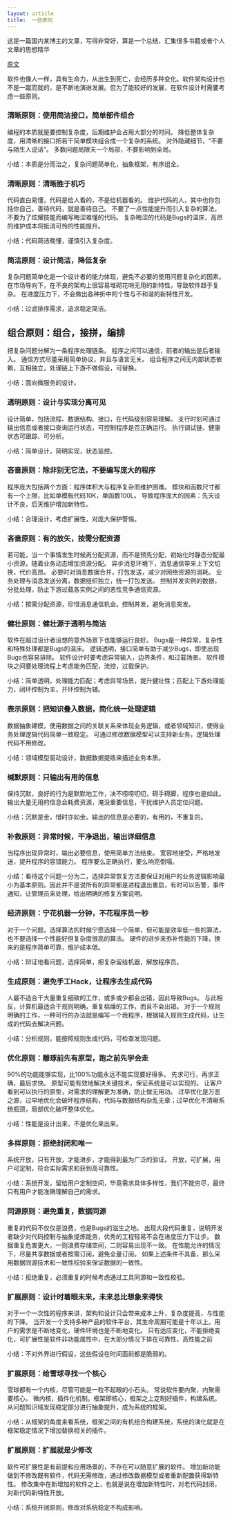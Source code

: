```yaml
---
layout: article
title:  一些原则
---
```

这是一篇国内某博主的文章，写得非常好，算是一个总结，汇集很多书籍或者个人文章的思想精华

[原文](http://lanlingzi.cn/post/technical/2016/0306_arch_principle/)

软件也像人一样，具有生命力，从出生到死亡，会经历多种变化。软件架构设计也不是一蹴而就的，是不断地演进发展。但为了能较好的发展，在软件设计时需要考虑一些原则。

### 清晰原则：使用简洁接口，简单部件组合
编程的本质就是要控制复杂度，后期维护会占用大部分的时间。
降低整体复杂度，用清晰的接口把若干简单模块组合成一个复杂的系统。
对外隐藏细节，“不要与陌生人说话”。
多数问题局限天一个局部，不要影响到全局。

小结：本质是分而治之，复杂问题简单化，抽象框架，有序组全。

### 清晰原则：清晰胜于机巧
代码直白易懂，代码是给人看的，不是给机器看的。
维护代码的人，其中也你包括你自己，善待代码，就是善待自己。
不要了一点性能提升而引入复杂的算法，不要为了炫耀技能而编写晦涩难懂的代码。
复杂晦涩的代码是Bugs的温床，高昂的维护成本将抵消可怜的性能提升。

小结：代码简洁晚懂，谨慎引入复杂度。

### 简洁原则：设计简洁，降低复杂
复杂问题简单化是一个设计者的能力体现，避免不必要的使用问题复杂化的因素。
在市场导向下，在不良的架构上很容易堆砌花哨无用的新特性，导致软件趋于复杂。
在进度压力下，不会做出各种折中的个性与不和谐的新特性开发。

小结：过滤排序需求，追求稳定简洁。

## 组合原则：组合，接拼，编排
把复杂问题分解为一条程序处理链条。
程序之间可以通信，前者的输出是后者输入。
通信方式尽量采用简单协议，并且与语言无关。
组合程序之间无内部状态依赖，互相独立，处理链上下游不做假设，可替换。

小结：面向微服务的设计。

### 透明原则：设计与实现分离可见
设计简单，包括流程、数据结构、接口，在代码级别容易理解。
支行时刻可通过输出信息或者接口查询运行状态，可控制程序是否正确运行。
执行调试链、健康状态可跟踪、可分析。

小结：简单设计，简明实现，状态监控。

### 吝啬原则：除非别无它法，不要编写庞大的程序
程序庞大包括两个方面：程序体积大与程序复杂而维护困难。
模块和函数尺寸都有一个上限，比如单模板代码10K，单函数100L。
导致程序庞大的因素：先天设计不良，后天维护增加新特性。

小结：合理设计，考虑扩展性，对庞大保护警惕。

### 吝啬原则：有的放矢，按需分配资源
若可能，当一个事情发生时候再分配资源，而不是预先分配，初始化时静态分配最小资源，随着业务动态增加资源分配。
异步消息环境下，消息通信带来上下文切换，代价高昂。
必要时对消息数据合并，打包发送，减少对网络资源的消耗。
业务处理与消息发送分离，数据组织独立，统一打包发送。
控制并发实例的数据，分批处理，防止下游过载各实例之间的恶性竞争通信资源。

小结：按需分配资源，珍惜消息通信机会。控制并发，避免消息突发。

### 健壮原则：健壮源于透明与简洁
软件在超过设计者设想的意外场景下也能够运行良好。
Bugs是一种异常，复杂性和特殊处理都是Bugs的温床。
逻辑透明，接口简单有助于减少Bugs，即使出现Bugs也容易排除。
软件设计时要考虑异常输入，边界条件，和过载场景。
软件模块之间要处理流程上考虑能务匹配，流控，过载保护。

小结：简单透明，处理能力匹配；考虑异常场景，提升健壮性；匹配上下游处理能力，闭环控制为主，开环控制为辅。

### 表示原则：把知识叠入数据，简化统一处理逻辑
数据抽象建模，使用数据之间的关联关系来体现业务逻辑，或者领域知识，使得业务处理逻辑代码简单一致稳定。
可通过修改数据模型可以支持新业务，逻辑处理代码不用修改。

小结：领域模型驱动设计，数据数据提练来描述业务本质。

### 缄默原则：只输出有用的信息
保持沉默，良好的行为是默默地工作，决不唠唠叨叨，碍手碍脚，程序也是如此。
输出大量无用的信息会耗费资源，淹没重要信息，干扰维护人员定位问题。

小结：沉默是金，惜时亦如金。输出的信息是必要的，有用的，不重复的。

### 补救原则：异常时候，干净退出，输出详细信息
当程序出现异常时，输出必要信息，使用简单方法结束。
宽容地接受，严格地发送，提升程序的容错能力。
程序要么正确执行，要么响亮倒塌。

小结：看待这个问题一分为二，选择异常恢复方法要保证对用户的业务逻辑影响最小为基本原则。因此并不是说所有的异常都是进程退出重启，有时可以告警，事件通知，让管理员来处理，给出明确的修复方案说明。

### 经济原则：宁花机器一分钟，不花程序员一秒
对于一个问题，选择算法的时候宁愿选择一个简单，但可能是效率低一些的算法，也不要选择一个性能好但复杂度很高的算法。
硬件的进步来弥补性能的下降，换来的是程序简单可靠，维护成本低。

小结：辩证地看问题，选择简单，把复杂留给机器，解放程序员。

### 生成原则：避免手工Hack，让程序去生成代码
人最不适合干大量重复细致的工作，或多或少都会出错，因此导致Bugs。
与此相反，计算机最适合干规则明确，重复枯燥的工作，而且不会出错。
对于一个规则明确的工作，一种可行的办法就是编写一个我程序，根据输入规则生成代码，让生成的代码去解决问题。

小结：分析规则，能按照规则生成代码，可检查发现问题。

### 优化原则：雕琢前先有原型，跑之前先学会走
90%的功能能够实现，比100%功能永远不能实现要好得多。
先求可行，再求正确，最后求快。
原型可能有效地解决关键技术，保证系统是可以实现的。
让客户看到可以执行的原型，对需求的理解更为准确，防止做无用功。
过早优化是万恶之源，过早地优化会破坏程序结构，代码与数据结构杂乱无章；过早优化不清晰系统瓶颈，局部优化破坏整体优化。

小结：性能是设计出来，不是优化来出来。

### 多样原则：拒绝封闭和唯一
系统开放，只有开放，才能进步，才能得到最为广泛的验证。
开放，可扩展，用户可定制，符合实际需求和获到高可靠性。

小结：系统开发，留给用户定制空间，毕竟需求具体多样性，我们不能穷尽，最终只有用户才能准确理解自己的需求。

### 同源原则：避免重复，数据同源
重复的代码不仅仅是浪费，也是Bugs的滋生之地。
出现大段代码重复，说明开发者缺少对代码控制与抽象提炼能务，优秀的工程轻易不会在进度压力下让步。
数据重复危害更大，一则浪费存储空间，二则容易出现不一致。
在性能允许的情况下，尽量共享数据或者按需订阅，避免全量订阅。
如果上述条件不具备，那么采用数据同源技术和一致性校验来保证数据的一致性。

小结：拒绝重复，必须重复的时候考虑通过工具同源和一致性校验。

### 扩展原则：设计时着眼未来，未来总比想象来得快
对于一个一次性的程序来讲，架构和设计只会带来成本上升，复杂度提高，与性能的下降。
当开发一个支持多种产品的软件平台，其生命周期可能是十年以上。用户的需求是不断地变化，硬件环境也是不断地变化。
只有适应变化，不能拒绝变化，可扩展性是软件非功能属性中，在大部分情况下排在可靠性，高性能之前

小结：不对外界进行假设，这些假设在时间面前都是脆弱的。

### 扩展原则：给雪球寻找一个核心
雪球都有一个内核，尽管可能是一粒不起眼的小石头。
常说软件要内聚，内聚需要核心。
微内核，插件化机制。框架即核心，框架之上定制好插件，构建系统。
从问题知识域发现稳定部分进行抽象提升，成为系统的框架。

小结：从框架的角度来看系统，框架之间的有机组合构建系统，系统的演化就是在框架稳定情况下增加替换相关的插件。

### 扩展原则：扩展就是少修改
软件可扩展性是有前提和应用场景的，不存在可以随意扩展的软件。
增加新功能做到不修改既有软件，代码无需修改，通过修改数据模型或者重新配置获得新特性。
修改集中在新增加的软件之上，也就是说在增加新特性时，对老代码封闭，对新代码新特性开放。

小结：系统开闭原则，修改对系统稳定不构成影响。